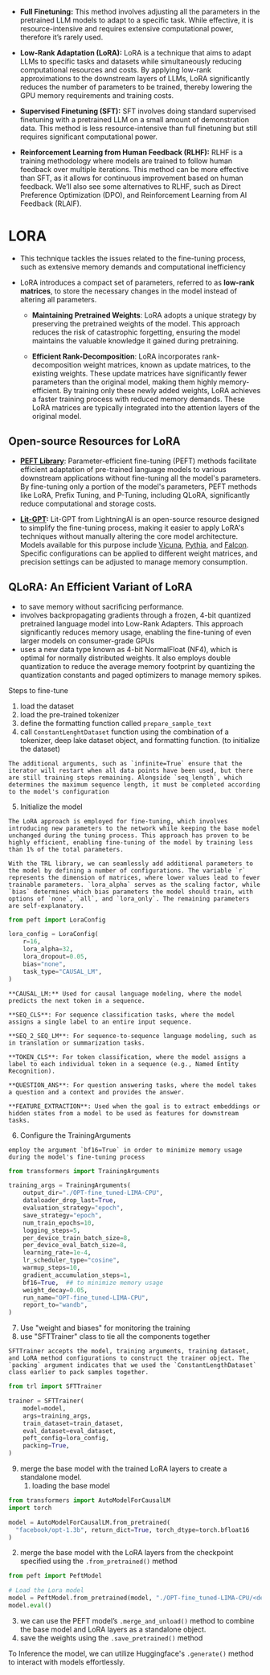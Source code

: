 - **Full Finetuning:** This method involves adjusting all the parameters in the pretrained LLM models to adapt to a specific task. While effective, it is resource-intensive and requires extensive computational power, therefore it’s rarely used.

- **Low-Rank Adaptation (LoRA):** LoRA is a technique that aims to adapt LLMs to specific tasks and datasets while simultaneously reducing computational resources and costs. By applying low-rank approximations to the downstream layers of LLMs, LoRA significantly reduces the number of parameters to be trained, thereby lowering the GPU memory requirements and training costs. 

- **Supervised Finetuning (SFT):** SFT involves doing standard supervised finetuning with a pretrained LLM on a small amount of demonstration data. This method is less resource-intensive than full finetuning but still requires significant computational power.

- **Reinforcement Learning from Human Feedback (RLHF):** RLHF is a training methodology where models are trained to follow human feedback over multiple iterations. This method can be more effective than SFT, as it allows for continuous improvement based on human feedback. We’ll also see some alternatives to RLHF, such as Direct Preference Optimization (DPO), and Reinforcement Learning from AI Feedback (RLAIF).



# LORA

- This technique tackles the issues related to the fine-tuning process, such as extensive memory demands and computational inefficiency

- LoRA introduces a compact set of parameters, referred to as **low-rank matrices**, to store the necessary changes in the model instead of altering all parameters.

	- **Maintaining Pretrained Weights**: LoRA adopts a unique strategy by preserving the pretrained weights of the model. This approach reduces the risk of catastrophic forgetting, ensuring the model maintains the valuable knowledge it gained during pretraining.

	- **Efficient Rank-Decomposition**: LoRA incorporates rank-decomposition weight matrices, known as update matrices, to the existing weights. These update matrices have significantly fewer parameters than the original model, making them highly memory-efficient. By training only these newly added weights, LoRA achieves a faster training process with reduced memory demands. These LoRA matrices are typically integrated into the attention layers of the original model.


## **Open-source Resources for LoRA**

- [**PEFT Library**](https://github.com/huggingface/peft): Parameter-efficient fine-tuning (PEFT) methods facilitate efficient adaptation of pre-trained language models to various downstream applications without fine-tuning all the model's parameters. By fine-tuning only a portion of the model's parameters, PEFT methods like LoRA, Prefix Tuning, and P-Tuning, including QLoRA, significantly reduce computational and storage costs.

- [**Lit-GPT**](https://github.com/Lightning-AI/lit-gpt)**:** Lit-GPT from LightningAI is an open-source resource designed to simplify the fine-tuning process, making it easier to apply LoRA's techniques without manually altering the core model architecture. Models available for this purpose include [Vicuna](https://lmsys.org/blog/2023-03-30-vicuna/), [Pythia](https://www.eleuther.ai/papers-blog/pythia-a-suite-for-analyzing-large-language-modelsacross-training-and-scaling), and [Falcon](https://falconllm.tii.ae/). Specific configurations can be applied to different weight matrices, and precision settings can be adjusted to manage memory consumption.

## QLoRA: An Efficient Variant of LoRA

- to save memory without sacrificing performance.
- involves backpropagating gradients through a frozen, 4-bit quantized pretrained language model into Low-Rank Adapters. This approach significantly reduces memory usage, enabling the fine-tuning of even larger models on consumer-grade GPUs
- uses a new data type known as 4-bit NormalFloat (NF4), which is optimal for normally distributed weights. It also employs double quantization to reduce the average memory footprint by quantizing the quantization constants and paged optimizers to manage memory spikes.

Steps to fine-tune

1. load the dataset
2. load the pre-trained tokenizer
3. define the formatting function called `prepare_sample_text`
4. call `ConstantLenghtDataset` function  using the combination of a tokenizer, deep lake dataset object, and formatting function. (to initialize the dataset)
```
The additional arguments, such as `infinite=True` ensure that the iterator will restart when all data points have been used, but there are still training steps remaining. Alongside `seq_length`, which determines the maximum sequence length, it must be completed according to the model's configuration
```

5. Initialize the model
```
The LoRA approach is employed for fine-tuning, which involves introducing new parameters to the network while keeping the base model unchanged during the tuning process. This approach has proven to be highly efficient, enabling fine-tuning of the model by training less than 1% of the total parameters.

With the TRL library, we can seamlessly add additional parameters to the model by defining a number of configurations. The variable `r` represents the dimension of matrices, where lower values lead to fewer trainable parameters. `lora_alpha` serves as the scaling factor, while `bias` determines which bias parameters the model should train, with options of `none`, `all`, and `lora_only`. The remaining parameters are self-explanatory.
```

```python
from peft import LoraConfig

lora_config = LoraConfig(
    r=16,
    lora_alpha=32,
    lora_dropout=0.05,
    bias="none",
    task_type="CAUSAL_LM",
)
```

```
**CAUSAL_LM:** Used for causal language modeling, where the model predicts the next token in a sequence.

**SEQ_CLS**: For sequence classification tasks, where the model assigns a single label to an entire input sequence.

**SEQ_2_SEQ_LM**: For sequence-to-sequence language modeling, such as in translation or summarization tasks.

**TOKEN_CLS**: For token classification, where the model assigns a label to each individual token in a sequence (e.g., Named Entity Recognition).

**QUESTION_ANS**: For question answering tasks, where the model takes a question and a context and provides the answer.

**FEATURE_EXTRACTION**: Used when the goal is to extract embeddings or hidden states from a model to be used as features for downstream tasks.
```

6. Configure the TrainingArguments
```
employ the argument `bf16=True` in order to minimize memory usage during the model's fine-tuning process
```

```python
from transformers import TrainingArguments

training_args = TrainingArguments(
    output_dir="./OPT-fine_tuned-LIMA-CPU",
    dataloader_drop_last=True,
    evaluation_strategy="epoch",
    save_strategy="epoch",
    num_train_epochs=10,
    logging_steps=5,
    per_device_train_batch_size=8,
    per_device_eval_batch_size=8,
    learning_rate=1e-4,
    lr_scheduler_type="cosine",
    warmup_steps=10,
    gradient_accumulation_steps=1,
    bf16=True,  ## to minimize memory usage
    weight_decay=0.05,
    run_name="OPT-fine_tuned-LIMA-CPU",
    report_to="wandb",
)
```

7. Use "weight and biases" for monitoring the training
8. use "SFTTrainer" class to tie all the components together
```
SFTTrainer accepts the model, training arguments, training dataset, and LoRA method configurations to construct the trainer object. The `packing` argument indicates that we used the `ConstantLengthDataset` class earlier to pack samples together.
```


```python
from trl import SFTTrainer

trainer = SFTTrainer(
    model=model,
    args=training_args,
    train_dataset=train_dataset,
    eval_dataset=eval_dataset,
    peft_config=lora_config,
    packing=True,
)
```

9. merge the base model with the trained LoRA layers to create a standalone model.
	1.  loading the base model
```python
from transformers import AutoModelForCausalLM
import torch

model = AutoModelForCausalLM.from_pretrained(
  "facebook/opt-1.3b", return_dict=True, torch_dtype=torch.bfloat16
)
```
2. merge the base model with the LoRA layers from the checkpoint specified using the `.from_pretrained()` method
```python
from peft import PeftModel

# Load the Lora model
model = PeftModel.from_pretrained(model, "./OPT-fine_tuned-LIMA-CPU/<desired_checkpoint>/")
model.eval()
```

3. we can use the PEFT model’s `.merge_and_unload()` method to combine the base model and LoRA layers as a standalone object.
4. save the weights using the `.save_pretrained()` method


To Inference the model, we can utilize Huggingface's `.generate()` method to interact with models effortlessly.